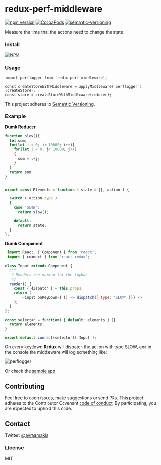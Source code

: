 # redux-perf-middleware

[![npm version](https://badge.fury.io/js/redux-perf-middleware.svg)](https://badge.fury.io/js/redux-perf-middleware) [![CocoaPods](https://img.shields.io/cocoapods/l/AFNetworking.svg)]()
[![semantic-versioning](https://img.shields.io/badge/semantic%20-versioning-green.svg)]()


Measure the time that the actions need to change the state

### Install
[![NPM](https://nodei.co/npm/redux-perf-middleware.png?mini=true)](https://nodei.co/npm/redux-perf-middleware/)

### Usage
```
import perflogger from 'redux-perf-middleware';

const createStoreWithMiddleware = applyMiddleware( perflogger )(createStore);
const store = createStoreWithMiddleware(reducer);
```

This project adheres to [Semantic Versioning](http://semver.org/).



### Example

**Dumb Reducer**
```javascript
function slow(){
  let sum;
  for(let i = 0; i< 10000; i++){
    for(let j = 0; j< 10000; j++)
    {
      sum = i+j;
    }
  }
  return sum;
}


export const Elements = function ( state = {}, action ) {

  switch ( action.type )
  {
    case 'SLOW':
      return slow();

    default:
      return state;
  }
};
```

**Dumb Component**
```javascript
 import React, { Component } from 'react';
 import { connect } from 'react-redux';

class Input extends Component {
  /**
   * Renders the markup for the topbar
   */
  render() {
    const { dispatch } = this.props;
    return (
        <input onKeyDown={ () => dispatch({ type: 'SLOW' })} />
    );
  }
};

const selector = function( { default: elements } ){
  return elements;
}

export default connect(selector)( Input );
```

On every keydown **Redux** will dispatch the action with type SLOW, and in the console the middleware will log something like:

![perflogger](http://oi68.tinypic.com/2h37fqb.jpg)

Or check the [sample app](https://github.com/AvraamMavridis/redux-perf-middleware/tree/master/app)

## Contributing
Feel free to open issues, make suggestions or send PRs.
This project adheres to the Contributor Covenant [code of conduct](http://contributor-covenant.org/). By participating, you are expected to uphold this code.

## Contact

Twitter: [@avraamakis](https://twitter.com/avraamakis)

### License
MIT
